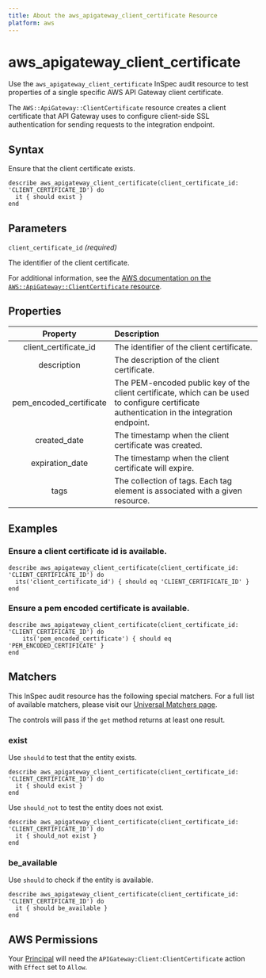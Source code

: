 ```yaml
---
title: About the aws_apigateway_client_certificate Resource
platform: aws
---
```


# aws_apigateway_client_certificate

Use the `aws_apigateway_client_certificate` InSpec audit resource to test properties of a single specific AWS API Gateway client certificate.

The `AWS::ApiGateway::ClientCertificate` resource creates a client certificate that API Gateway uses to configure client-side SSL authentication for sending requests to the integration endpoint.

## Syntax

Ensure that the client certificate exists.

    describe aws_apigateway_client_certificate(client_certificate_id: 'CLIENT_CERTIFICATE_ID') do
      it { should exist }
    end

## Parameters

`client_certificate_id` _(required)_

The identifier of the client certificate.

For additional information, see the [AWS documentation on the `AWS::ApiGateway::ClientCertificate` resource](https://docs.aws.amazon.com/AWSCloudFormation/latest/UserGuide/aws-resource-apigateway-clientcertificate.html).

## Properties

| Property | Description |
| :---: | :--- |
| client_certificate_id | The identifier of the client certificate. |
| description | The description of the client certificate. |
| pem_encoded_certificate | The PEM-encoded public key of the client certificate, which can be used to configure certificate authentication in the integration endpoint. |
| created_date | The timestamp when the client certificate was created. |
| expiration_date | The timestamp when the client certificate will expire.|
| tags | The collection of tags. Each tag element is associated with a given resource. |

## Examples

### Ensure a client certificate id is available.

    describe aws_apigateway_client_certificate(client_certificate_id: 'CLIENT_CERTIFICATE_ID') do
      its('client_certificate_id') { should eq 'CLIENT_CERTIFICATE_ID' }
    end

### Ensure a pem encoded certificate is available.

    describe aws_apigateway_client_certificate(client_certificate_id: 'CLIENT_CERTIFICATE_ID') do
        its('pem_encoded_certificate') { should eq 'PEM_ENCODED_CERTIFICATE' }
    end

## Matchers

This InSpec audit resource has the following special matchers. For a full list of available matchers, please visit our [Universal Matchers page](https://www.inspec.io/docs/reference/matchers/).

The controls will pass if the `get` method returns at least one result.

### exist

Use `should` to test that the entity exists.

    describe aws_apigateway_client_certificate(client_certificate_id: 'CLIENT_CERTIFICATE_ID') do
      it { should exist }
    end

Use `should_not` to test the entity does not exist.

    describe aws_apigateway_client_certificate(client_certificate_id: 'CLIENT_CERTIFICATE_ID') do
      it { should_not exist }
    end

### be_available

Use `should` to check if the entity is available.

    describe aws_apigateway_client_certificate(client_certificate_id: 'CLIENT_CERTIFICATE_ID') do
      it { should be_available }
    end

## AWS Permissions

Your [Principal](https://docs.aws.amazon.com/IAM/latest/UserGuide/intro-structure.html#intro-structure-principal) will need the `APIGateway:Client:ClientCertificate` action with `Effect` set to `Allow`.
